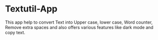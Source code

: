# Textutil-App
This app help to convert Text into Upper case, lower case, Word counter, Remove extra spaces and also offers various features like dark mode and copy text.
